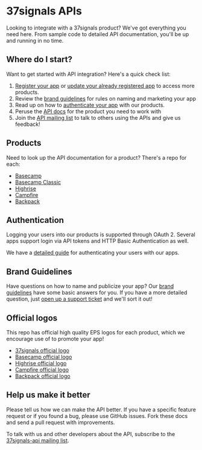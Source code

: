 37signals APIs
==============

Looking to integrate with a 37signals product? We've got everything you need here. From sample code to detailed API documentation, you'll be up and running in no time.


Where do I start?
-----------------

Want to get started with API integration? Here's a quick check list:

1. [Register your app](http://integrate.37signals.com/apps/new) or [update your already registered app](http://integrate.37signals.com/) to access more products.
2. Review the [brand guidelines](#brand_guidelines) for rules on naming and marketing your app
3. Read up on how to [authenticate your app](#authentication) with our products.
4. Peruse the [API docs](#products) for the product you need to work with
5. Join the [API mailing list](http://groups.google.com/group/37signals-api) to talk to others using the APIs and give us feedback!


Products
--------

Need to look up the API documentation for a product? There's a repo for each:

* [Basecamp](https://github.com/37signals/bcx-api)
* [Basecamp Classic](https://github.com/37signals/basecamp-classic-api)
* [Highrise](https://github.com/37signals/highrise-api)
* [Campfire](https://github.com/37signals/campfire-api)
* [Backpack](https://github.com/37signals/backpack-api)


Authentication
--------------

Logging your users into our products is supported through OAuth 2. Several apps support login via API tokens and HTTP Basic Authentication as well.

We have a [detailed guide](https://github.com/37signals/37signals-apis/blob/master/sections/authentication.md) for authenticating your users with our apps.


Brand Guidelines
----------------

Have questions on how to name and publicize your app? Our [brand guidelines](https://github.com/37signals/37signals-apis/blob/master/sections/brand_guidelines.md) have some basic answers for you. If you have a more detailed question, just [open up a support ticket](http://help.37signals.com/tickets/new) and we'll sort it out!


Official logos
--------------

This repo has official high quality EPS logos for each product, which we encourage use of to promote your app!

* [37signals official logo](https://github.com/37signals/37signals-apis/tree/master/logos/37signals.eps)
* [Basecamp official logo](https://github.com/37signals/37signals-apis/tree/master/logos/basecamp.eps)
* [Highrise official logo](https://github.com/37signals/37signals-apis/tree/master/logos/highrise.eps)
* [Campfire official logo](https://github.com/37signals/37signals-apis/tree/master/logos/campfire.eps)
* [Backpack official logo](https://github.com/37signals/37signals-apis/tree/master/logos/backpack.eps)



Help us make it better
----------------------

Please tell us how we can make the API better. If you have a specific feature request or if you found a bug, please use GitHub issues. Fork these docs and send a pull request with improvements.

To talk with us and other developers about the API, subscribe to the [37signals-api mailing list](http://groups.google.com/group/37signals-api).

